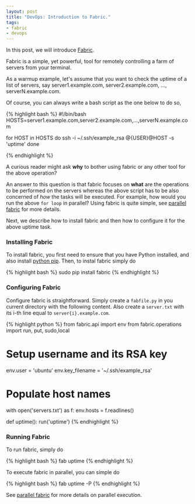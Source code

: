 ```yaml
---
layout: post
title: "DevOps: Introduction to Fabric."
tags:
- fabric
- devops
---
```


In this post, we will introduce [Fabric](http://www.fabfile.org/).

Fabric is a simple, yet powerful, tool for remotely controlling a farm of servers from your terminal.

As a warmup example, let's assume that you want to check the uptime of a list of servers, say server1.example.com, server2.example.com, ..., serverN.example.com. 

Of course, you can always write a bash script as the one below to do so,

{% highlight bash %}
#!/bin/bash
HOSTS=server1.example.com,server2.example.com,...,serverN.example.com

for HOST in HOSTS
do
    ssh -i ~/.ssh/example_rsa @{USER}@HOST -s 'uptime'
done

{% endhighlight %}

A curious reader might ask <strong>why</strong> to bother using fabric or any other tool for the above operation?

An answer to this question is that fabric focuses on <strong>what</strong> are the operations to be performed on the servers whereas the above script has to be also concerned of <i>how</i> the tasks will be executed. For example, how would you run the above `for loop` in parallel? Using fabric is quite simple, see [parallel fabric](http://docs.fabfile.org/en/latest/usage/parallel.html) for more details.

Next, we describe how to install fabric and then how to configure it for the above uptime task.


### Installing Fabric

To install fabric, you first need to ensure that you have Python installed, and also install [python pip](https://pip.pypa.io/en/latest/installing.html). Then, to instal fabric simply do

{% highlight bash %}
sudo pip install fabric
{% endhighlight %}

### Configuring Fabric

Configure fabric is straightforward. Simply create a `fabfile.py` in you current directory with the following content. Also create a `server.txt` with its i-th line equal to `server{i}.example.com`.

{% highlight python %}
from fabric.api import env
from fabric.operations import run, put, sudo,local

# Setup username and its RSA key
env.user  = 'ubuntu'
env.key_filename = '~/.ssh/example_rsa'

# Populate host names 
with open('servers.txt') as f:
    env.hosts = f.readlines()

def uptime():
    run('uptime')
{% endhighlight %}

### Running Fabric

To run fabric, simply do 

{% highlight bash %}
fab uptime
{% endhighlight %}

To execute fabric in parallel, you can simple do

{% highlight bash %}
fab uptime -P
{% endhighlight %}

See [parallel fabric](http://docs.fabfile.org/en/latest/usage/parallel.html) for more details on parallel execution.


